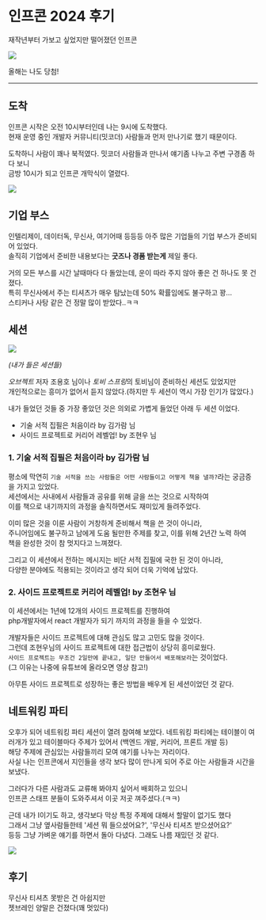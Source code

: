 # 인프콘 2024 후기



재작년부터 가보고 싶었지만 떨어졌던 인프콘

![](images/kakao.png)

올해는 나도 당첨!


---
## 도착
인프콘 시작은 오전 10시부터인데 나는 9시에 도착했다.   
현재 운영 중인 개발자 커뮤니티(밋코더) 사람들과 먼저 만나기로 했기 때문이다.  

도착하니 사람이 꽤나 북적였다. 밋코더 사람들과 만나서 얘기좀 나누고 주변 구경좀 하다 보니  
금방 10시가 되고 인프콘 개막식이 열렸다. 

![](images/main.jpeg)

## 기업 부스

인텔리제이, 데이터독, 무신사, 여기어때 등등등 아주 많은 기업들의 기업 부스가 준비되어 있었다.  
솔직히 기업에서 준비한 내용보다는 **굿즈나 경품 받는게** 제일 좋다.  

거의 모든 부스를 시간 날때마다 다 돌았는데, 운이 따라 주지 않아 좋은 건 하나도 못 건졌다.  
특히 무신사에서 주는 티셔츠가 매우 탐났는데 50% 확률임에도 불구하고 꽝...  
스티커나 사탕 같은 건 정말 많이 받았다..ㅋㅋ
  

## 세션

![](images/timetable.png)

*(내가 들은 세션들)*

*오브젝트* 저자 조용호 님이나 *토비 스프링*의 토비님이 준비하신 세션도 있었지만  
개인적으로는 흥미가 없어서 듣지 않았다.(하지만 두 세션이 역시 가장 인기가 많았다.)

내가 들었던 것들 중 가장 좋았던 것은 의외로 가볍게 들었던 아래 두 세션 이었다. 

- 기술 서적 집필은 처음이라 by 김가람 님
- 사이드 프로젝트로 커리어 레벨업! by 조현우 님

### 1. 기술 서적 집필은 처음이라 by 김가람 님

평소에 막연히 `기술 서적을 쓰는 사람들은 어떤 사람들이고 어떻게 책을 낼까?`라는 궁금증을 가지고 있었다.  
세션에서는 사내에서 사람들과 공유를 위해 글을 쓰는 것으로 시작하여  
이를 책으로 내기까지의 과정을 솔직하면서도 재미있게 들려주었다.  

이미 많은 것을 이룬 사람이 거창하게 준비해서 책을 쓴 것이 아니라,  
주니어임에도 불구하고 남에게 도움 될만한 주제를 찾고, 이를 위해 2년간 노력 하여  
책을 완성한 것이 참 멋지다고 느껴졌다.  

그리고 이 세션에서 전하는 메시지는 비단 서적 집필에 국한 된 것이 아니라,  
다양한 분야에도 적용되는 것이라고 생각 되어 더욱 기억에 남았다.


### 2. 사이드 프로젝트로 커리어 레벨업! by 조현우 님

이 세션에서는 1년에 12개의 사이드 프로젝트를 진행하여  
php개발자에서 react 개발자가 되기 까지의 과정을 들을 수 있었다.

개발자들은 사이드 프로젝트에 대해 관심도 많고 고민도 많을 것이다.  
그런데 조현우님의 사이드 프로젝트에 대한 접근법이 상당히 흥미로웠다.  
`사이드 프로젝트는 무조건 2일만에 끝내고, 일단 만들어서 배포해보라`는 것이었다.  
(그 이유는 나중에 유튜브에 올라오면 영상 참고!)

아무튼 사이드 프로젝트로 성장하는 좋은 방법을 배우게 된 세션이었던 것 같다.


## 네트워킹 파티

오후가 되어 네트워킹 파티 세션이 열려 참여해 보았다.
네트워킹 파티에는 테이블이 여러개가 있고 테이블마다 주제가 있어서 (백엔드 개발, 커리어, 프론트 개발 등)  
해당 주제에 관심있는 사람들끼리 모여 얘기를 나누는 자리이다.  
사실 나는 인프콘에서 지인들을 생각 보다 많이 만나게 되어 주로 아는 사람들과 시간을 보냈다.  

그러다가 다른 사람과도 교류해 봐야지 싶어서 배회하고 있으니  
인프콘 스태프 분들이 도와주셔서 이곳 저곳 껴주셨다.(ㅋㅋ)  

근데 내가 I이기도 하고, 생각보다 막상 특정 주제에 대해서 할말이 없기도 했다   
그래서 그냥 옆사람들한테 '세션 뭐 들으셨어요?', '무신사 티셔츠 받으셨어요?'  
등등 그냥 가벼운 얘기를 하면서 돌아 다녔다. 그래도 나름 재밌던 것 같다.    

![](images/nametag.jpeg)

## 후기
무신사 티셔츠 못받은 건 아쉽지만  
젯브레인 양말은 건졌다(꽤 멋있다)
